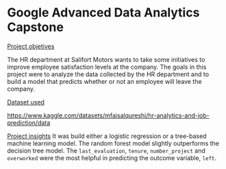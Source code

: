 # Google Advanced Data Analytics Capstone

<ins> Project objetives</ins>

The HR department at Salifort Motors wants to take some initiatives to improve employee satisfaction levels at the company. The goals in this project were to analyze the data collected by the HR department and to build a model that predicts whether or not an employee will leave the company.

<ins> Dataset used </ins>

https://www.kaggle.com/datasets/mfaisalqureshi/hr-analytics-and-job-prediction/data

<ins> Project insights</ins>
It was build either a logistic regression or a tree-based machine learning model. The random forest model slightly outperforms the decision tree model. The `last_evaluation`, `tenure`, `number_project` and `overworked` were the most helpful in predicting the outcome variable, `left`.
